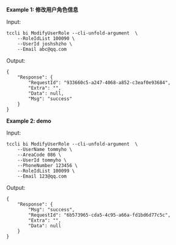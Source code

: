**Example 1: 修改用户角色信息**



Input: 

```
tccli bi ModifyUserRole --cli-unfold-argument  \
    --RoleIdList 100090 \
    --UserId joshshzho \
    --Email abc@qq.com
```

Output: 
```
{
    "Response": {
        "RequestId": "933660c5-a247-4068-a852-c3eaf0e93684",
        "Extra": "",
        "Data": null,
        "Msg": "success"
    }
}
```

**Example 2: demo**



Input: 

```
tccli bi ModifyUserRole --cli-unfold-argument  \
    --UserName tommyho \
    --AreaCode 086 \
    --UserId tommyho \
    --PhoneNumber 123456 \
    --RoleIdList 100099 \
    --Email 123@qq.com
```

Output: 
```
{
    "Response": {
        "Msg": "success",
        "RequestId": "6b573965-cda5-4c95-a66a-fd1bd6d77c5c",
        "Extra": "",
        "Data": null
    }
}
```

